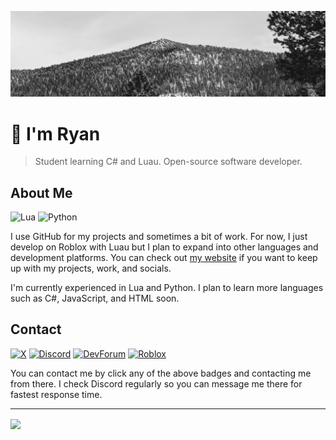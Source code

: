![Banner containing a black and white photograph of a mountain covered in trees with snow on the ground. The mountain is in the background and takes up most of the image. The sky is visible above the mountain and is mostly cloudy. The trees on the mountain are coniferous and densely packed. The foreground consists of a few trees on the right side of the image.](Banner.png)

# :wave: I'm Ryan

> Student learning C# and Luau. Open-source software developer.

## About Me

![Lua](https://img.shields.io/badge/-Lua-2C2D72?logo=lua) ![Python](https://img.shields.io/badge/-Python-3776AB?logo=python&logoColor=white)

I use GitHub for my projects and sometimes a bit of work. For now, I just develop on Roblox with Luau but I plan to expand into other languages and development platforms. You can check out [my website](https://www.ryanluu.dev/) if you want to keep up with my projects, work, and socials.

I'm currently experienced in Lua and Python. I plan to learn more languages such as C#, JavaScript, and HTML soon.

## Contact

[![X](https://img.shields.io/badge/X-000000?logo=x&logoColor=white)](https://x.com/RaenLua)
[![Discord](https://img.shields.io/badge/Discord-5865F2?logo=discord&logoColor=white)](https://discord.gg/bUBTWAjp)
[![DevForum](https://img.shields.io/badge/DevForum-00a0ff?logo=robloxstudio&logoColor=white)](https://devforum.roblox.com/u/winnerstakesall)
[![Roblox](https://img.shields.io/badge/Roblox-000000?logo=roblox&logoColor=white)](https://www.roblox.com/users/345072461/profile)

You can contact me by click any of the above badges and contacting me from there. I check Discord regularly so you can message me there for fastest response time.

---

<a href="https://github.com/RyanLua/RyanLua">
<picture>
  <source
    srcset="https://github-readme-stats.vercel.app/api?username=RyanLua&text_bold=false&custom_title=GitHub%20Stats&show_icons=true&disable_animations=true&theme=github_dark_dimmed"
   media="(prefers-color-scheme: dark)"
  />
  <source
    srcset="https://github-readme-stats.vercel.app/api?username=RyanLua&text_bold=false&custom_title=GitHub%20Stats&show_icons=true&disable_animations=true&theme=default"
   media="(prefers-color-scheme: light), (prefers-color-scheme: no-preference)"
  />
  <img align="center" src="https://github-readme-stats.vercel.app/api?username=RyanLua&text_bold=false&custom_title=GitHub%20Stats&show_icons=true&disable_animations=true" />
</picture>
</a>
